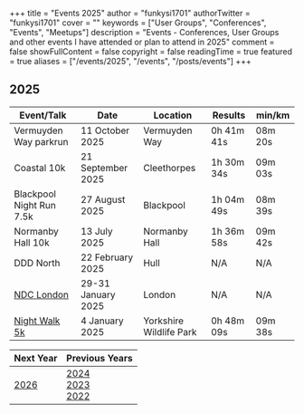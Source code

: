 +++
title = "Events 2025"
author = "funkysi1701"
authorTwitter = "funkysi1701"
cover = ""
keywords = ["User Groups", "Conferences", "Events", "Meetups"]
description = "Events - Conferences, User Groups and other events I have attended or plan to attend in 2025"
comment = false
showFullContent = false
copyright = false
readingTime = true
featured = true
aliases = ["/events/2025", "/events", "/posts/events"]
+++

## 2025

| Event/Talk                                                                | Date                | Location                | Results    | min/km  |
|---------------------------------------------------------------------------|---------------------|-------------------------|------------|---------|
| Vermuyden Way parkrun                                                     | 11 October 2025     | Vermuyden Way           | 0h 41m 41s | 08m 20s |
| Coastal 10k                                                               | 21 September 2025   | Cleethorpes             | 1h 30m 34s | 09m 03s |
| Blackpool Night Run 7.5k                                                  | 27 August 2025      | Blackpool               | 1h 04m 49s | 08m 39s |
| Normanby Hall 10k                                                         | 13 July 2025        | Normanby Hall           | 1h 36m 58s | 09m 42s |
| DDD North                                                                 | 22 February 2025    | Hull                    | N/A        | N/A     |
| [NDC London](https://www.funkysi1701.com/posts/2025/volunteering-at-ndc/) | 29-31 January 2025  | London                  | N/A        | N/A     |
| [Night Walk 5k](https://runforwildlife.com/run-for-wildlife-night-5k)     | 4 January 2025      | Yorkshire Wildlife Park | 0h 48m 09s | 09m 38s |

| Next Year         | Previous Years                       |
|-------------------|--------------------------------------|
| [2026](/events/2026) | [2024](/events/2024)<br>[2023](/events/2023)<br>[2022](/events/2022) |
